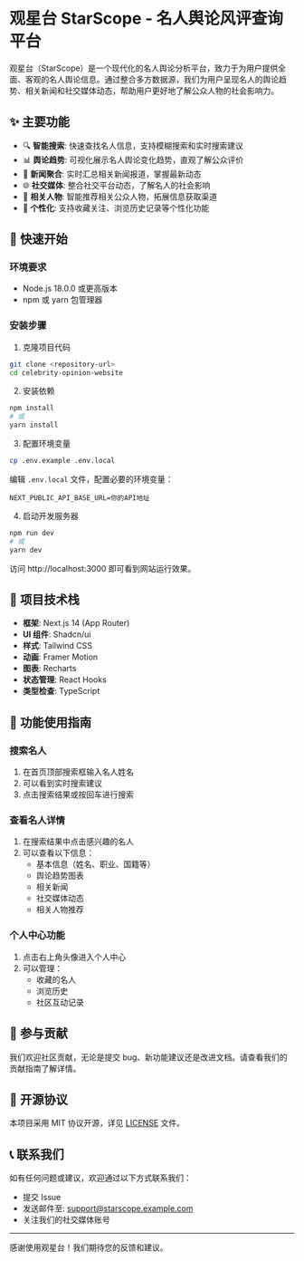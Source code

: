 # 观星台 StarScope - 名人舆论风评查询平台

观星台（StarScope）是一个现代化的名人舆论分析平台，致力于为用户提供全面、客观的名人舆论信息。通过整合多方数据源，我们为用户呈现名人的舆论趋势、相关新闻和社交媒体动态，帮助用户更好地了解公众人物的社会影响力。

## ✨ 主要功能

- 🔍 **智能搜索**: 快速查找名人信息，支持模糊搜索和实时搜索建议
- 📊 **舆论趋势**: 可视化展示名人舆论变化趋势，直观了解公众评价
- 📰 **新闻聚合**: 实时汇总相关新闻报道，掌握最新动态
- 🌐 **社交媒体**: 整合社交平台动态，了解名人的社会影响
- 👥 **相关人物**: 智能推荐相关公众人物，拓展信息获取渠道
- 💫 **个性化**: 支持收藏关注、浏览历史记录等个性化功能

## 🚀 快速开始

### 环境要求

- Node.js 18.0.0 或更高版本
- npm 或 yarn 包管理器

### 安装步骤

1. 克隆项目代码

```bash
git clone <repository-url>
cd celebrity-opinion-website
```

2. 安装依赖

```bash
npm install
# 或
yarn install
```

3. 配置环境变量

```bash
cp .env.example .env.local
```

编辑 `.env.local` 文件，配置必要的环境变量：

```
NEXT_PUBLIC_API_BASE_URL=你的API地址
```

4. 启动开发服务器

```bash
npm run dev
# 或
yarn dev
```

访问 http://localhost:3000 即可看到网站运行效果。

## 🔧 项目技术栈

- **框架**: Next.js 14 (App Router)
- **UI 组件**: Shadcn/ui
- **样式**: Tailwind CSS
- **动画**: Framer Motion
- **图表**: Recharts
- **状态管理**: React Hooks
- **类型检查**: TypeScript

## 📱 功能使用指南

### 搜索名人

1. 在首页顶部搜索框输入名人姓名
2. 可以看到实时搜索建议
3. 点击搜索结果或按回车进行搜索

### 查看名人详情

1. 在搜索结果中点击感兴趣的名人
2. 可以查看以下信息：
   - 基本信息（姓名、职业、国籍等）
   - 舆论趋势图表
   - 相关新闻
   - 社交媒体动态
   - 相关人物推荐

### 个人中心功能

1. 点击右上角头像进入个人中心
2. 可以管理：
   - 收藏的名人
   - 浏览历史
   - 社区互动记录

## 🤝 参与贡献

我们欢迎社区贡献，无论是提交 bug、新功能建议还是改进文档。请查看我们的贡献指南了解详情。

## 📄 开源协议

本项目采用 MIT 协议开源，详见 [LICENSE](LICENSE) 文件。

## 📞 联系我们

如有任何问题或建议，欢迎通过以下方式联系我们：

- 提交 Issue
- 发送邮件至: support@starscope.example.com
- 关注我们的社交媒体账号

---

感谢使用观星台！我们期待您的反馈和建议。

